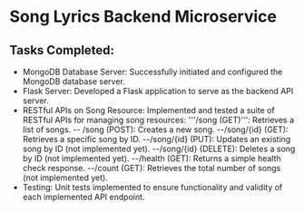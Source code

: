 # Song Lyrics Backend Microservice

## Tasks Completed:

- MongoDB Database Server: Successfully initiated and configured the MongoDB database server.
- Flask Server: Developed a Flask application to serve as the backend API server.
- RESTful APIs on Song Resource: Implemented and tested a suite of RESTful APIs for managing song resources:
'''/song (GET)''': Retrieves a list of songs.
-- /song (POST): Creates a new song.
--/song/{id} (GET): Retrieves a specific song by ID.
--/song/{id} (PUT): Updates an existing song by ID (not implemented yet).
--/song/{id} (DELETE): Deletes a song by ID (not implemented yet).
--/health (GET): Returns a simple health check response.
--/count (GET): Retrieves the total number of songs (not implemented yet).
- Testing: Unit tests implemented to ensure functionality and validity of each implemented API endpoint.
